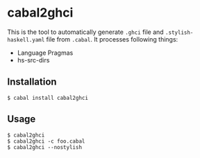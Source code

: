 cabal2ghci
==============

This is the tool to automatically generate `.ghci` file and `.stylish-haskell.yaml` file from `.cabal`. It processes following things:

* Language Pragmas
* hs-src-dirs

Installation
-------------
```
$ cabal install cabal2ghci
```

Usage
------
```
$ cabal2ghci
$ cabal2ghci -c foo.cabal
$ cabal2ghci --nostylish
```
